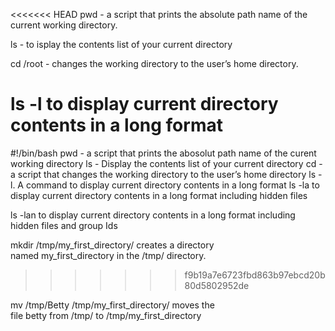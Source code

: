 <<<<<<< HEAD
pwd - a script that prints the absolute path name of the current working directory.

ls - to isplay the contents list of your current directory

cd /root - changes the working directory to the user’s home directory.

ls -l to display current directory contents in a long format
=======
#!/bin/bash
pwd - a script that prints the abosolut path name of the curent working directory
ls - Display the contents list of your current directory
cd - a script that changes the working directory to the user’s home directory
ls -l. A command to display current directory contents in a long format
ls -la to display current directory contents in a long format including hidden files

ls -lan to display current directory contents in a long format including hidden files and group Ids 

mkdir /tmp/my_first_directory/ creates a directory named my_first_directory in the /tmp/ directory. 
>>>>>>> f9b19a7e6723fbd863b97ebcd20b80d5802952de

mv /tmp/Betty /tmp/my_first_directory/ moves the file betty from /tmp/ to /tmp/my_first_directory

